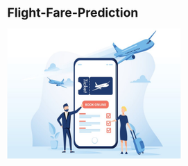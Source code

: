 # Flight-Fare-Prediction
<img src="https://github.com/IMvision12/Flight-Fare-Prediction/blob/main/download.jfif" width="400" height="300" />
